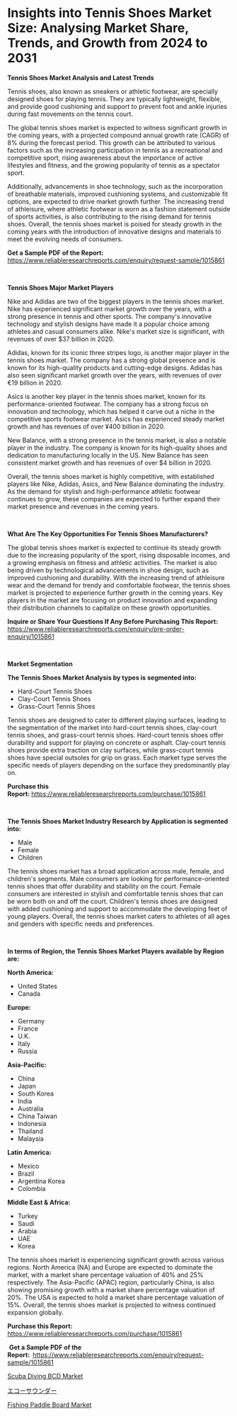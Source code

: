 <p><h1>Insights into Tennis Shoes Market Size: Analysing Market Share, Trends, and Growth from 2024 to 2031</h1></p><p><strong>Tennis Shoes Market Analysis and Latest Trends</strong></p>
<p><p>Tennis shoes, also known as sneakers or athletic footwear, are specially designed shoes for playing tennis. They are typically lightweight, flexible, and provide good cushioning and support to prevent foot and ankle injuries during fast movements on the tennis court.</p><p>The global tennis shoes market is expected to witness significant growth in the coming years, with a projected compound annual growth rate (CAGR) of 8% during the forecast period. This growth can be attributed to various factors such as the increasing participation in tennis as a recreational and competitive sport, rising awareness about the importance of active lifestyles and fitness, and the growing popularity of tennis as a spectator sport.</p><p>Additionally, advancements in shoe technology, such as the incorporation of breathable materials, improved cushioning systems, and customizable fit options, are expected to drive market growth further. The increasing trend of athleisure, where athletic footwear is worn as a fashion statement outside of sports activities, is also contributing to the rising demand for tennis shoes. Overall, the tennis shoes market is poised for steady growth in the coming years with the introduction of innovative designs and materials to meet the evolving needs of consumers.</p></p>
<p><strong>Get a Sample PDF of the Report:&nbsp;</strong> <a href="https://www.reliableresearchreports.com/enquiry/request-sample/1015861">https://www.reliableresearchreports.com/enquiry/request-sample/1015861</a></p>
<p>&nbsp;</p>
<p><strong>Tennis Shoes Major Market Players</strong></p>
<p><p>Nike and Adidas are two of the biggest players in the tennis shoes market. Nike has experienced significant market growth over the years, with a strong presence in tennis and other sports. The company's innovative technology and stylish designs have made it a popular choice among athletes and casual consumers alike. Nike's market size is significant, with revenues of over $37 billion in 2020.</p><p>Adidas, known for its iconic three stripes logo, is another major player in the tennis shoes market. The company has a strong global presence and is known for its high-quality products and cutting-edge designs. Adidas has also seen significant market growth over the years, with revenues of over €19 billion in 2020.</p><p>Asics is another key player in the tennis shoes market, known for its performance-oriented footwear. The company has a strong focus on innovation and technology, which has helped it carve out a niche in the competitive sports footwear market. Asics has experienced steady market growth and has revenues of over ¥400 billion in 2020.</p><p>New Balance, with a strong presence in the tennis market, is also a notable player in the industry. The company is known for its high-quality shoes and dedication to manufacturing locally in the US. New Balance has seen consistent market growth and has revenues of over $4 billion in 2020.</p><p>Overall, the tennis shoes market is highly competitive, with established players like Nike, Adidas, Asics, and New Balance dominating the industry. As the demand for stylish and high-performance athletic footwear continues to grow, these companies are expected to further expand their market presence and revenues in the coming years.</p></p>
<p>&nbsp;</p>
<p><strong>What Are The Key Opportunities For Tennis Shoes Manufacturers?</strong></p>
<p><p>The global tennis shoes market is expected to continue its steady growth due to the increasing popularity of the sport, rising disposable incomes, and a growing emphasis on fitness and athletic activities. The market is also being driven by technological advancements in shoe design, such as improved cushioning and durability. With the increasing trend of athleisure wear and the demand for trendy and comfortable footwear, the tennis shoes market is projected to experience further growth in the coming years. Key players in the market are focusing on product innovation and expanding their distribution channels to capitalize on these growth opportunities.</p></p>
<p><strong>Inquire or Share Your Questions If Any Before Purchasing This Report:</strong> <a href="https://www.reliableresearchreports.com/enquiry/pre-order-enquiry/1015861">https://www.reliableresearchreports.com/enquiry/pre-order-enquiry/1015861</a></p>
<p>&nbsp;</p>
<p><strong>Market Segmentation</strong></p>
<p><strong>The Tennis Shoes Market Analysis by types is segmented into:</strong></p>
<p><ul><li>Hard-Court Tennis Shoes</li><li>Clay-Court Tennis Shoes</li><li>Grass-Court Tennis Shoes</li></ul></p>
<p><p>Tennis shoes are designed to cater to different playing surfaces, leading to the segmentation of the market into hard-court tennis shoes, clay-court tennis shoes, and grass-court tennis shoes. Hard-court tennis shoes offer durability and support for playing on concrete or asphalt. Clay-court tennis shoes provide extra traction on clay surfaces, while grass-court tennis shoes have special outsoles for grip on grass. Each market type serves the specific needs of players depending on the surface they predominantly play on.</p></p>
<p><strong>Purchase this Report:&nbsp;</strong><a href="https://www.reliableresearchreports.com/purchase/1015861">https://www.reliableresearchreports.com/purchase/1015861</a></p>
<p>&nbsp;</p>
<p><strong>The Tennis Shoes Market Industry Research by Application is segmented into:</strong></p>
<p><ul><li>Male</li><li>Female</li><li>Children</li></ul></p>
<p><p>The tennis shoes market has a broad application across male, female, and children's segments. Male consumers are looking for performance-oriented tennis shoes that offer durability and stability on the court. Female consumers are interested in stylish and comfortable tennis shoes that can be worn both on and off the court. Children's tennis shoes are designed with added cushioning and support to accommodate the developing feet of young players. Overall, the tennis shoes market caters to athletes of all ages and genders with specific needs and preferences.</p></p>
<p>&nbsp;</p>
<p><strong>In terms of Region, the Tennis Shoes Market Players available by Region are:</strong></p>
<p>
    <p> <strong> North America: </strong>
        <ul>
            <li>United States</li>
            <li>Canada</li>
        </ul>
        </p> 
    <p> <strong> Europe: </strong>
        <ul>
            <li>Germany</li>
            <li>France</li>
            <li>U.K.</li>
            <li>Italy</li>
            <li>Russia</li>
        </ul>
        </p> 
    <p> <strong> Asia-Pacific: </strong>
        <ul>
            <li>China</li>
            <li>Japan</li>
            <li>South Korea</li>
            <li>India</li>
            <li>Australia</li>
            <li>China Taiwan</li>
            <li>Indonesia</li>
            <li>Thailand</li>
            <li>Malaysia</li>
        </ul>
        </p> 
    <p> <strong> Latin America: </strong>
        <ul>
            <li>Mexico</li>
            <li>Brazil</li>
            <li>Argentina Korea</li>
            <li>Colombia</li>
        </ul>
        </p> 
    <p> <strong> Middle East & Africa: </strong>
        <ul>
            <li>Turkey</li>
            <li>Saudi</li>
            <li>Arabia</li>
            <li>UAE</li>
            <li>Korea</li>
        </ul>
    </p>
    </p>
<p><p>The tennis shoes market is experiencing significant growth across various regions. North America (NA) and Europe are expected to dominate the market, with a market share percentage valuation of 40% and 25% respectively. The Asia-Pacific (APAC) region, particularly China, is also showing promising growth with a market share percentage valuation of 20%. The USA is expected to hold a market share percentage valuation of 15%. Overall, the tennis shoes market is projected to witness continued expansion globally.</p></p>
<p><strong>Purchase this Report: </strong><a href="https://www.reliableresearchreports.com/purchase/1015861">https://www.reliableresearchreports.com/purchase/1015861</a></p>
<p>&nbsp;<strong>Get a Sample PDF of the Report:&nbsp;&nbsp;</strong><a href="https://www.reliableresearchreports.com/enquiry/request-sample/1015861">https://www.reliableresearchreports.com/enquiry/request-sample/1015861</a></p>
<p><strong></strong></p>
<p><p><a href="https://github.com/kosella/Market-Research-Report-List-2/blob/main/scuba-diving-bcd-market.md">Scuba Diving BCD Market</a></p><p><a href="https://medium.com/@novastamm2023/%E3%82%A8%E3%82%B3%E3%83%BC%E3%82%B5%E3%82%A6%E3%83%B3%E3%83%80%E3%83%BC%E5%B8%82%E5%A0%B4-%E7%AB%B6%E4%BA%89%E5%88%86%E6%9E%90-%E5%B8%82%E5%A0%B4%E5%8B%95%E5%90%91-%E3%81%8A%E3%82%88%E3%81%B32031%E5%B9%B4%E3%81%BE%E3%81%A7%E3%81%AE%E4%BA%88%E6%B8%AC-900a7e914817">エコーサウンダー</a></p><p><a href="https://github.com/nathandecarvalho/Market-Research-Report-List-2/blob/main/fishing-paddle-board-market.md">Fishing Paddle Board Market</a></p></p>